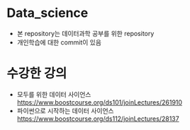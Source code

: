 # Data_science
- 본 repository는 데이터과학 공부를 위한 repository
- 개인학습에 대한 commit이 있음
# 수강한 강의
- 모두를 위한 데이터 사이언스
  https://www.boostcourse.org/ds101/joinLectures/261910
- 파이썬으로 시작하는 데이터 사이언스
  https://www.boostcourse.org/ds112/joinLectures/28137
